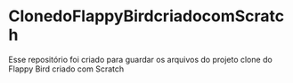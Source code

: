 # ClonedoFlappyBirdcriadocomScratch
Esse repositório foi criado para guardar os arquivos do projeto clone do Flappy Bird criado com Scratch
